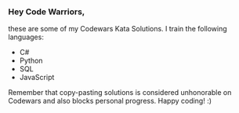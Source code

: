 ### Hey Code Warriors,
these are some of my Codewars Kata Solutions. 
I train the following languages:
- C#
- Python
- SQL
- JavaScript
  
Remember that copy-pasting solutions is considered unhonorable on Codewars and also blocks personal progress.
Happy coding!
:)
